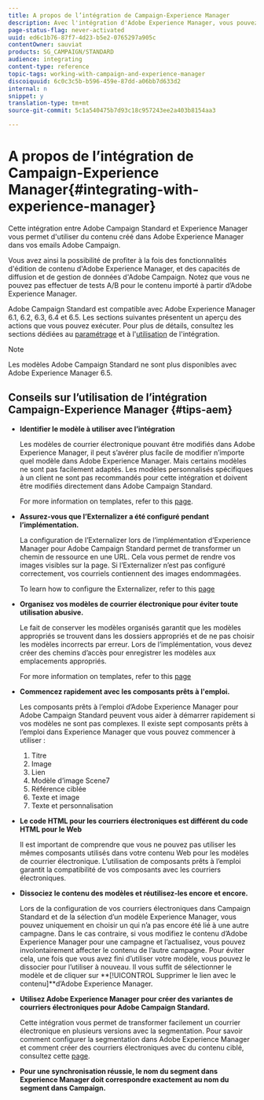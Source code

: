 ```yaml
---
title: A propos de l’intégration de Campaign-Experience Manager
description: Avec l'intégration d'Adobe Experience Manager, vous pouvez créer du contenu directement dans AEM et l'utiliser ultérieurement dans Adobe Campaign.
page-status-flag: never-activated
uuid: ed6c1b76-87f7-4d23-b5e2-0765297a905c
contentOwner: sauviat
products: SG_CAMPAIGN/STANDARD
audience: integrating
content-type: reference
topic-tags: working-with-campaign-and-experience-manager
discoiquuid: 6c0c3c5b-b596-459e-87dd-a06bb7d633d2
internal: n
snippet: y
translation-type: tm+mt
source-git-commit: 5c1a540475b7d93c18c957243ee2a403b8154aa3

---
```



# A propos de l’intégration de Campaign-Experience Manager{#integrating-with-experience-manager}

Cette intégration entre Adobe Campaign Standard et Experience Manager vous permet d&#39;utiliser du contenu créé dans Adobe Experience Manager dans vos emails Adobe Campaign.

Vous avez ainsi la possibilité de profiter à la fois des fonctionnalités d&#39;édition de contenu d&#39;Adobe Experience Manager, et des capacités de diffusion et de gestion de données d&#39;Adobe Campaign. Notez que vous ne pouvez pas effectuer de tests A/B pour le contenu importé à partir d’Adobe Experience Manager.

Adobe Campaign Standard est compatible avec Adobe Experience Manager 6.1, 6.2, 6.3, 6.4 et 6.5. Les sections suivantes présentent un aperçu des actions que vous pouvez exécuter. Pour plus de détails, consultez les sections dédiées au [paramétrage](https://docs.adobe.com/content/help/en/experience-manager-65/administering/integration/campaignstandard.html) et à l&#39;[utilisation](https://docs.adobe.com/content/help/en/experience-manager-65/authoring/aem-adobe-campaign/campaign.html) de l&#39;intégration.

>[!NOTE]
>
> Les modèles Adobe Campaign Standard ne sont plus disponibles avec Adobe Experience Manager 6.5.

## Conseils sur l’utilisation de l’intégration Campaign-Experience Manager {#tips-aem}

* **Identifier le modèle à utiliser avec l’intégration**

   Les modèles de courrier électronique pouvant être modifiés dans Adobe Experience Manager, il peut s’avérer plus facile de modifier n’importe quel modèle dans Adobe Experience Manager. Mais certains modèles ne sont pas facilement adaptés. Les modèles personnalisés spécifiques à un client ne sont pas recommandés pour cette intégration et doivent être modifiés directement dans Adobe Campaign Standard.

   For more information on templates, refer to this [page](https://docs.adobe.com/content/help/en/experience-manager-65/developing/platform/templates/templates.html).

* **Assurez-vous que l’Externalizer a été configuré pendant l’implémentation.**

   La configuration de l’Externalizer lors de l’implémentation d’Experience Manager pour Adobe Campaign Standard permet de transformer un chemin de ressource en une URL. Cela vous permet de rendre vos images visibles sur la page. Si l’Externalizer n’est pas configuré correctement, vos courriels contiennent des images endommagées.

   To learn how to configure the Externalizer, refer to this [page](https://docs.adobe.com/content/help/en/experience-manager-65/developing/platform/externalizer.html)

* **Organisez vos modèles de courrier électronique pour éviter toute utilisation abusive.**

   Le fait de conserver les modèles organisés garantit que les modèles appropriés se trouvent dans les dossiers appropriés et de ne pas choisir les modèles incorrects par erreur. Lors de l’implémentation, vous devez créer des chemins d’accès pour enregistrer les modèles aux emplacements appropriés.

   For more information on templates, refer to this [page](https://docs.adobe.com/content/help/en/experience-manager-65/developing/platform/templates/templates.html#template-availability)

* **Commencez rapidement avec les composants prêts à l&#39;emploi.**

   Les composants prêts à l’emploi d’Adobe Experience Manager pour Adobe Campaign Standard peuvent vous aider à démarrer rapidement si vos modèles ne sont pas complexes.
Il existe sept composants prêts à l’emploi dans Experience Manager que vous pouvez commencer à utiliser :
   1. Titre
   1. Image
   1. Lien
   1. Modèle d’image Scene7
   1. Référence ciblée
   1. Texte et image
   1. Texte et personnalisation

* **Le code HTML pour les courriers électroniques est différent du code HTML pour le Web**

   Il est important de comprendre que vous ne pouvez pas utiliser les mêmes composants utilisés dans votre contenu Web pour les modèles de courrier électronique. L’utilisation de composants prêts à l’emploi garantit la compatibilité de vos composants avec les courriers électroniques.

* **Dissociez le contenu des modèles et réutilisez-les encore et encore.**

   Lors de la configuration de vos courriers électroniques dans Campaign Standard et de la sélection d’un modèle Experience Manager, vous pouvez uniquement en choisir un qui n’a pas encore été lié à une autre campagne. Dans le cas contraire, si vous modifiez le contenu d’Adobe Experience Manager pour une campagne et l’actualisez, vous pouvez involontairement affecter le contenu de l’autre campagne.
Pour éviter cela, une fois que vous avez fini d’utiliser votre modèle, vous pouvez le dissocier pour l’utiliser à nouveau. Il vous suffit de sélectionner le modèle et de cliquer sur **[!UICONTROL Supprimer le lien avec le contenu]**d’Adobe Experience Manager.

* **Utilisez Adobe Experience Manager pour créer des variantes de courriers électroniques pour Adobe Campaign Standard.**

   Cette intégration vous permet de transformer facilement un courrier électronique en plusieurs versions avec la segmentation.
Pour savoir comment configurer la segmentation dans Adobe Experience Manager et comment créer des courriers électroniques avec du contenu ciblé, consultez cette [page](https://docs.adobe.com/help/en/experience-manager-65/authoring/aem-adobe-campaign/target-adobe-campaign.html#setting-up-segmentation-in-aem).

* **Pour une synchronisation réussie, le nom du segment dans Experience Manager doit correspondre exactement au nom du segment dans Campaign.**